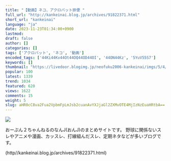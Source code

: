 ```yaml
---
title: "【動画】ネコ、アクロバット排便 "
full_url: "http://kankeinai.blog.jp/archives/91822371.html"
short_url: "kankeinai"
language: "ja"
date: 2023-11-23T01:34:00+0900
lastmod: 
draft: false
author: []
categories: []
tags: ['アクロバット', 'ネコ', '動画']
encoded_tags: ['44Ki44Kv44Ot44OQ44OD44OI', '44ON44Kz', '5YuV55S7']
keywords: []
thumbnail: "https://livedoor.blogimg.jp/neofuku2006-kankeinai/imgs/5/4/5409230d-s.jpg"
popular: 100
latest: 1339
trend: 1034
featured: 620
views: 1622
comments: 15
weight: 5
slug: aHR0cC8va2Fua2VpbmFpLmJsb2cuanAvYXJjaGl2ZXMvOTE4MjIzNzEuaHRtbA==
---
```


![](https://livedoor.blogimg.jp/neofuku2006-kankeinai/imgs/5/4/5409230d-s.jpg)

<div> <p id='blog-description'>おーぷん２ちゃんねるのなんJ(おんJ)のまとめサイトです。 野球に関係ないスレやアニメや漫画、カッスレ、打線組んだスレ、定期ネタなどが多いブログです。</p> </div>

(http//kankeinai.blog.jp/archives/91822371.html)
